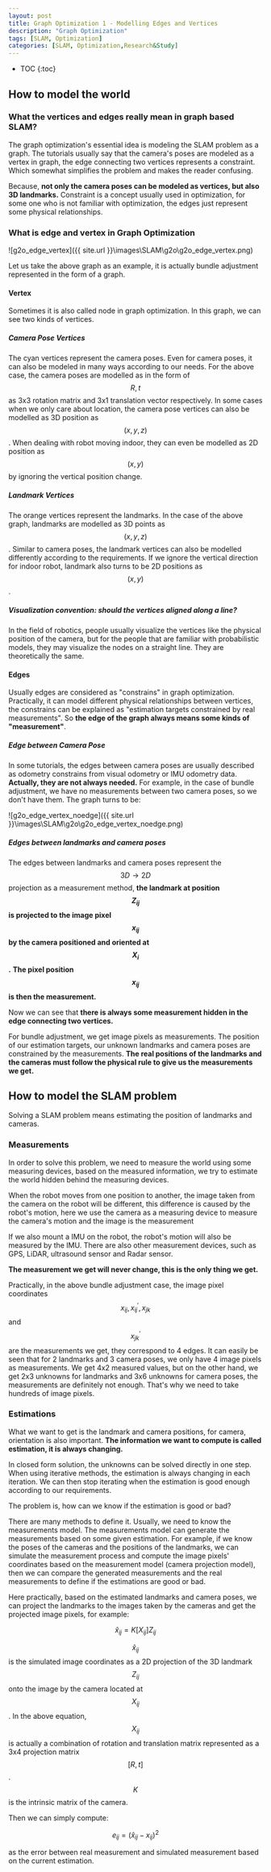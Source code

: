 ```yaml
---
layout: post
title: Graph Optimization 1 - Modelling Edges and Vertices
description: "Graph Optimization"
tags: [SLAM, Optimization]
categories: [SLAM, Optimization,Research&Study]
---
```


* TOC
{:toc}

<!-- more -->

## How to model the world

### What the vertices and edges really mean in graph based SLAM?

The graph optimization's essential idea is modeling the SLAM problem as a graph. The tutorials usually say that the camera's poses are modeled as a vertex in graph, the edge connecting two vertices represents a constraint. Which somewhat simplifies the problem and makes the reader confusing.

Because, **not only the camera poses can be modeled as vertices, but also 3D landmarks.** Constraint is a concept usually used in optimization, for some one who is not familiar with optimization, the edges just represent some physical relationships.

### What is edge and vertex in Graph Optimization


![g2o_edge_vertex]({{ site.url }}\images\SLAM\g2o\g2o_edge_vertex.png)

Let us take the above graph as an example, it is actually bundle adjustment represented in the form of a graph.


#### Vertex

Sometimes it is also called node in graph optimization. In this graph, we can see two kinds of vertices.

##### Camera Pose Vertices

The cyan vertices represent the camera poses. Even for camera poses, it can also be modeled in many ways according to our needs. For the above case, the camera poses are modelled as  in the form of $$R,t$$ as 3x3 rotation matrix and 3x1 translation vector respectively. In some cases when we only care about location, the camera pose vertices can also be modelled as 3D position as $$(x,y,z)$$. When dealing with robot moving indoor, they can even be modelled as 2D position as $$(x,y)$$ by ignoring the vertical position change.

##### Landmark Vertices

The orange vertices represent the landmarks. In the case of the above graph, landmarks are modelled as 3D points as $$(x,y,z)$$. Similar to camera poses, the landmark vertices can also be modelled differently according to the requirements. If we ignore the vertical direction for indoor robot, landmark also turns to be 2D positions as $$(x,y)$$. 

##### Visualization convention: should the vertices aligned along a line?

In the field of robotics, people usually visualize the vertices like the physical position of the camera, but for the people that are familiar with probabilistic models, they may visualize the nodes on a straight line. They are theoretically the same. 

#### Edges

Usually edges are considered as "constrains" in graph optimization. Practically, it can model different physical relationships between vertices, the constrains can be explained as "estimation targets constrained by real measurements". So **the edge of the graph always means some kinds of "measurement"**.

##### Edge between Camera Pose

In some tutorials, the edges between camera poses are usually described as odometry constrains from visual odometry or IMU odometry data. **Actually, they are not always needed.** For example, in the case of bundle adjustment, we have no measurements between two camera poses, so we don't have them. The graph turns to be:

![g2o_edge_vertex_noedge]({{ site.url }}\images\SLAM\g2o\g2o_edge_vertex_noedge.png)

##### Edges between landmarks and camera poses

The edges between landmarks and camera poses represent the $$3D\rightarrow 2D$$ projection as a measurement method, **the landmark at position $$Z_{ij}$$ is projected to the image pixel $$x_{ij}$$ by the camera positioned and oriented at $$X_i$$.** **The pixel position $$x_{ij}$$ is then the measurement.** 

Now we can see that **there is always some measurement hidden in the edge connecting two vertices.**

For bundle adjustment, we get image pixels as measurements. The position of our estimation targets, our unknown landmarks and camera poses are constrained by the measurements. **The real positions of the landmarks and the cameras must follow the physical rule to give us the measurements we get.**

## How to model the SLAM problem

Solving a SLAM problem means estimating the position of landmarks and cameras.

### Measurements

In order to solve this problem, we need to measure the world using some measuring devices, based on the measured information, we try to estimate the world hidden behind the measuring devices.

When the robot moves from one position to another, the image taken from the camera on the robot will be different, this difference is caused by the robot's motion, here we use the camera as a measuring device to measure the camera's motion and the image is the measurement

If we also mount a IMU on the robot, the robot's motion will also be measured by the IMU. There are also other measurement devices, such as GPS, LiDAR, ultrasound sensor and Radar sensor.

**The measurement we get will never change, this is the only thing we get.**

Practically, in the above bundle adjustment case, the image pixel coordinates $$x_{ij},x_{ij}^{'},x_{jk}$$ and $$x_{jk}^{'}$$   are the measurements we get, they correspond to 4 edges. It can easily be seen that for 2 landmarks and 3 camera poses, we only have 4 image pixels as measurements. We get 4x2 measured values, but on the other hand, we get 2x3 unknowns for landmarks and 3x6 unknowns for camera poses, the measurements are definitely not enough. That's why we need to take hundreds of image pixels.

### Estimations

What we want to get is the landmark and camera positions, for camera, orientation is also important. **The information we want to compute is called estimation, it is always changing.**

In closed form solution, the unknowns can be solved directly in one step. When using iterative methods, the estimation is always changing in each iteration. We can then stop iterating when the estimation is good enough according to our requirements.

The problem is, how can we know if the estimation is good or bad?

There are many methods to define it. Usually, we need to know the measurements model. The measurements model can generate the measurements based on some given estimation. For example, if we  know the poses of the cameras and the positions of the landmarks, we can simulate the measurement process and compute the image pixels' coordinates based on the measurement model (camera projection model), then we can compare the generated measurements and the real measurements to define if the estimations are good or bad. 

Here practically, based on the estimated landmarks and camera poses, we can project the landmarks to the images taken by the cameras and get the projected image pixels, for example:


$$
\hat x_{ij}=K[X_{ij}]Z_{ij}
$$


$$\hat x_{ij}$$ is the simulated image coordinates as a 2D projection of the 3D landmark $$Z_{ij}$$ onto the image by the camera located at $$X_{ij}$$. In the above equation, $$X_{ij}$$ is actually a combination of rotation and translation matrix represented as a 3x4 projection matrix $$[R,t]$$. $$K$$ is the intrinsic matrix of the camera.

Then we can simply compute:


$$
e_{ij}=(\hat x_{ij}-x_{ij})^2
$$


as the error between real measurement and simulated measurement based on the current estimation.















